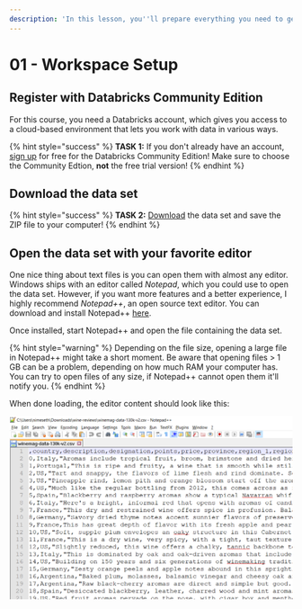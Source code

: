 ```yaml
---
description: 'In this lesson, you''ll prepare everything you need to get started working.'
---
```


# 01 - Workspace Setup

## Register with Databricks Community Edition

For this course, you need a Databricks account, which gives you access to a cloud-based environment that lets you work with data in various ways.

{% hint style="success" %}
**TASK 1:** If you don't already have an account, [sign up](https://databricks.com/try-databricks) for free for the Databricks Community Edition! Make sure to choose the Community Edtion, **not** the free trial version!
{% endhint %}

## Download the data set

{% hint style="success" %}
**TASK 2:** [Download](https://s3.amazonaws.com/nicolas.meseth/data+sets/winemag-data.zip) the data set and save the ZIP file to your computer!
{% endhint %}

## Open the data set with your favorite editor

One nice thing about text files is you can open them with almost any editor. Windows ships with an editor called _Notepad_, which you could use to open the data set. However, if you want more features and a better experience, I highly recommend _Notepad++_, an open source text editor. You can download and install Notepad++ [here](https://notepad-plus-plus.org/download/v7.5.8.html).

Once installed, start Notepad++ and open the file containing the data set.

{% hint style="warning" %}
Depending on the file size, opening a large file in Notepad++ might take a short moment. Be aware that opening files &gt; 1 GB can be a problem, depending on how  much RAM your computer has. You can try to open files of any size, if Notepad++ cannot open them it'll notify you.
{% endhint %}

When done loading, the editor content should look like this:

![The data set opened in Notepad++](../../.gitbook/assets/data_set_wine.png)

